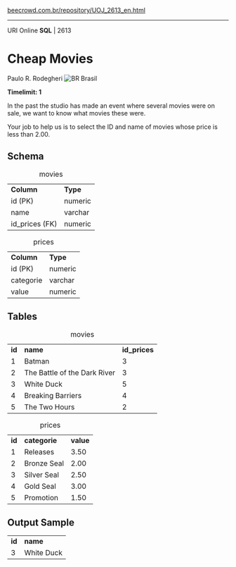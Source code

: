 <p><a href="https://www.beecrowd.com.br/repository/UOJ_2613_en.html">beecrowd.com.br/repository/UOJ_2613_en.html</a></p><hr>
                                  <div>
                                    <span>URI Online <strong>SQL</strong> | 2613 </span>
                                    <h1>Cheap Movies</h1>
                                    <div>
                                      <p>Paulo R. Rodegheri <img src="https://resources.beecrowd.com.br/gallery/images/flags/br.gif" alt="BR"> Brasil</p>
                                    </div>
                                    <strong>Timelimit: 1</strong>
                                  </div>
                                  <div>
                                  <div>
                                    <p>In the past the studio has made an event where several movies were on sale, we want to know what movies these were.</p>
                                    <p>Your job to help us is to select the ID and name of movies whose price is less than 2.00.</p>
                                  </div>
                                  <div>
                                  <h2>Schema</h2>
                                  <div>
                                  <table>
                                  <caption>movies</caption>
                                  <tbody><tr>
                                  <td><strong>Column</strong></td>
                                  <td><strong>Type</strong></td>
                                </tr>
                                <tr>
                                  <td>id (PK)</td>
                                  <td>numeric</td>
                                </tr>
                                <tr>
                                  <td>name</td>
                                  <td>varchar</td>
                                </tr>
                                <tr>
                                  <td>id_prices (FK)</td>
                                  <td>numeric</td>
                                </tr>
                              </tbody></table>
                              <table>
                              <caption>prices</caption>
                              <tbody><tr>
                              <td><strong>Column</strong></td>
                              <td><strong>Type</strong></td>
                            </tr>
                            <tr>
                              <td>id (PK)</td>
                              <td>numeric</td>
                            </tr>
                            <tr>
                              <td>categorie</td>
                              <td>varchar</td>
                            </tr>
                            <tr>
                              <td>value</td>
                              <td>numeric</td>
                            </tr>
                          </tbody></table>
                        </div>
                      </div>
                      <div>
                      <h2>Tables</h2>
                      <div>
                      <table>
                      <caption>movies</caption>
                      <tbody><tr>
                      <td><strong>id</strong></td>
                      <td><strong>name</strong></td>
                      <td><strong>id_prices</strong></td>
                    </tr>
                    <tr>
                      <td>1</td>
                      <td>Batman</td>
                      <td>3</td>
                    </tr>
                    <tr>
                      <td>2</td>
                      <td>The Battle of the Dark River</td>
                      <td>3</td>
                    </tr>
                    <tr>
                      <td>3</td>
                      <td>White Duck</td>
                      <td>5</td>
                    </tr>
                    <tr>
                      <td>4</td>
                      <td>Breaking Barriers</td>
                      <td>4</td>
                    </tr>
                    <tr>
                      <td>5</td>
                      <td>The Two Hours</td>
                      <td>2</td>
                    </tr>
                  </tbody></table>
                  <table>
                  <caption>prices</caption>
                  <tbody><tr>
                  <td><strong>id</strong></td>
                  <td><strong>categorie</strong></td>
                  <td><strong>value</strong></td>
                </tr>
                <tr>
                  <td>1</td>
                  <td>Releases</td>
                  <td>3.50</td>
                </tr>
                <tr>
                  <td>2</td>
                  <td>Bronze Seal</td>
                  <td>2.00</td>
                </tr>
                <tr>
                  <td>3</td>
                  <td>Silver Seal</td>
                  <td>2.50</td>
                </tr>
                <tr>
                  <td>4</td>
                  <td>Gold Seal</td>
                  <td>3.00</td>
                </tr>
                <tr>
                  <td>5</td>
                  <td>Promotion</td>
                  <td>1.50</td>
                </tr>
              </tbody></table>
            </div>
          </div>
          <div>
          <h2>Output Sample</h2>
          <div>
          <table>
          <tbody><tr>
          <td><strong>id</strong></td>
          <td><strong>name</strong></td>
        </tr>
        <tr>
          <td>3</td>
          <td>White Duck</td>
        </tr>
      </tbody></table>
    </div>
  </div>
  <p>
  </p>
</div>